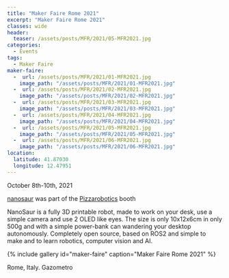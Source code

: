 ```yaml
---
title: "Maker Faire Rome 2021"
excerpt: "Maker Faire Rome 2021"
classes: wide
header:
  teaser: /assets/posts/MFR/2021/05-MFR2021.jpg
categories:
  - Events
tags:
  - Maker Faire
maker-faire:
  -  url: /assets/posts/MFR/2021/01-MFR2021.jpg
    image_path: "/assets/posts/MFR/2021/01-MFR2021.jpg"
  -  url: /assets/posts/MFR/2021/02-MFR2021.jpg
    image_path: "/assets/posts/MFR/2021/02-MFR2021.jpg"
  -  url: /assets/posts/MFR/2021/03-MFR2021.jpg
    image_path: "/assets/posts/MFR/2021/03-MFR2021.jpg"
  -  url: /assets/posts/MFR/2021/04-MFR2021.jpg
    image_path: "/assets/posts/MFR/2021/04-MFR2021.jpg"
  -  url: /assets/posts/MFR/2021/05-MFR2021.jpg
    image_path: "/assets/posts/MFR/2021/05-MFR2021.jpg"
  -  url: /assets/posts/MFR/2021/06-MFR2021.jpg
    image_path: "/assets/posts/MFR/2021/06-MFR2021.jpg"
location:
  latitude: 41.87030
  longitude: 12.47951
---
```


October 8th-10th, 2021

[nanosaur](https://makerfairerome.eu/it/espositori/?edition=2021&exhibit=200208) was part of the [Pizzarobotics](https://pizzarobotics.org) booth

NanoSaur is a fully 3D printable robot, made to work on your desk, use a simple camera and use 2 OLED like eyes. The size is only 10x12x6cm in only 500g and with a simple power-bank can wandering your desktop autonomously. Completely open source, based on ROS2 and simple to make and to learn robotics, computer vision and AI.

{% include gallery id="maker-faire" caption="Maker Faire Rome 2021" %}

Rome, Italy. Gazometro

